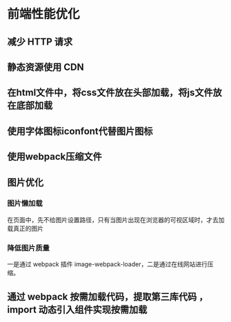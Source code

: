 # 前端性能优化

## 减少 HTTP 请求
   
## 静态资源使用 CDN

## 在html文件中，将css文件放在头部加载，将js文件放在底部加载

## 使用字体图标iconfont代替图片图标

## 使用webpack压缩文件

## 图片优化
  ### 图片懒加载
  在页面中，先不给图片设置路径，只有当图片出现在浏览器的可视区域时，才去加载真正的图片
  ### 降低图片质量
  一是通过 webpack 插件 image-webpack-loader，二是通过在线网站进行压缩。

## 通过 webpack 按需加载代码，提取第三库代码 ，import 动态引入组件实现按需加载

